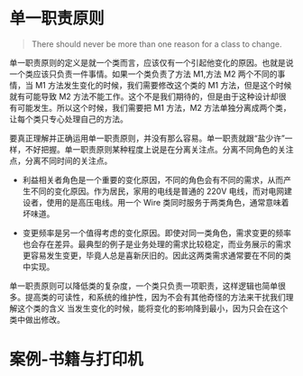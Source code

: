 # 单一职责原则

> There should never be more than one reason for a class to change.

单一职责原则的定义是就一个类而言，应该仅有一个引起他变化的原因。也就是说一个类应该只负责一件事情。如果一个类负责了方法 M1,方法 M2 两个不同的事情，当 M1 方法发生变化的时候，我们需要修改这个类的 M1 方法，但是这个时候就有可能导致 M2 方法不能工作。这个不是我们期待的，但是由于这种设计却很有可能发生。所以这个时候，我们需要把 M1 方法，M2 方法单独分离成两个类，让每个类只专心处理自己的方法。

要真正理解并正确运用单一职责原则，并没有那么容易。单一职责就跟“盐少许”一样，不好把握。单一职责原则某种程度上说是在分离关注点。分离不同角色的关注点，分离不同时间的关注点。

- 利益相关者角色是一个重要的变化原因，不同的角色会有不同的需求，从而产生不同的变化原因。作为居民，家用的电线是普通的 220V 电线，而对电网建设者，使用的是高压电线。用一个 Wire 类同时服务于两类角色，通常意味着坏味道。

- 变更频率是另一个值得考虑的变化原因。即使对同一类角色，需求变更的频率也会存在差异。最典型的例子是业务处理的需求比较稳定，而业务展示的需求更容易发生变更，毕竟人总是喜新厌旧的。因此这两类需求通常要在不同的类中实现。

单一职责原则可以降低类的复杂度，一个类只负责一项职责，这样逻辑也简单很多。提高类的可读性，和系统的维护性，因为不会有其他奇怪的方法来干扰我们理解这个类的含义 当发生变化的时候，能将变化的影响降到最小，因为只会在这个类中做出修改。

# 案例-书籍与打印机
